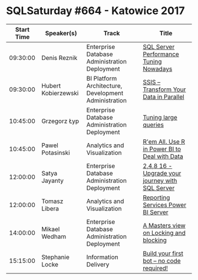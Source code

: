 # SQLSaturday #664 - Katowice 2017
Start Time|Speaker(s)|Track|Title
---|---|---|---
09:30:00|Denis Reznik|Enterprise Database Administration  Deployment|[SQL Server Performance Tuning Nowadays](66614.md)
09:30:00|Hubert Kobierzewski|BI Platform Architecture, Development  Administration|[SSIS – Transform Your Data in Parallel](67377.md)
10:45:00|Grzegorz Łyp|Enterprise Database Administration  Deployment|[Tuning large queries](65508.md)
10:45:00|Pawel Potasinski|Analytics and Visualization|[R'em All. Use R in Power BI to Deal with Data](66351.md)
12:00:00|Satya Jayanty|Enterprise Database Administration  Deployment|[2,4,8  16 - Upgrade your journey with SQL Server](65599.md)
12:00:00|Tomasz Libera|Analytics and Visualization|[Reporting Services  Power BI Server](67384.md)
14:00:00|Mikael Wedham|Enterprise Database Administration  Deployment|[A Masters view on Locking and blocking](67249.md)
15:15:00|Stephanie Locke|Information Delivery|[Build your first bot – no code required!](66949.md)
